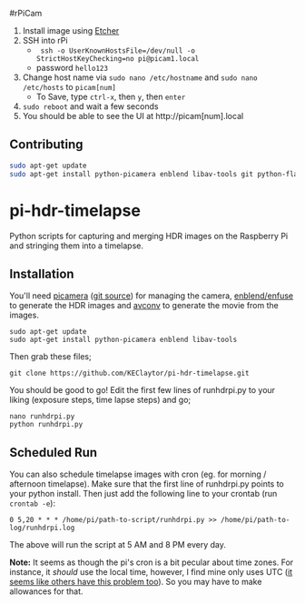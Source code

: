 #rPiCam

1. Install image using [Etcher](https://etcher.io/)
1. SSH into rPi
    * ` ssh -o UserKnownHostsFile=/dev/null -o StrictHostKeyChecking=no pi@picam1.local`
    * password `hello123`
1. Change host name via `sudo nano /etc/hostname` and `sudo nano /etc/hosts` to `picam[num]`
    * To Save, type `ctrl-x`, then `y`, then `enter`
1. `sudo reboot` and wait a few seconds
1. You should be able to see the UI at http://picam[num].local


## Contributing
```sh
sudo apt-get update
sudo apt-get install python-picamera enblend libav-tools git python-flask uwsgi
```


pi-hdr-timelapse
================

Python scripts for capturing and merging HDR images on the Raspberry Pi and stringing them into a timelapse.


Installation
------------
You'll need [picamera](https://pypi.python.org/pypi/picamera/) ([git source](https://github.com/waveform80/picamera/)) for managing the camera, [enblend/enfuse](http://enblend.sourceforge.net/) to generate the HDR images and [avconv](https://libav.org/avconv.html) to generate the movie from the images.
```
sudo apt-get update
sudo apt-get install python-picamera enblend libav-tools
```
Then grab these files;
```
git clone https://github.com/KEClaytor/pi-hdr-timelapse.git
```
You should be good to go! Edit the first few lines of runhdrpi.py to your liking (exposure steps, time lapse steps) and go;
```
nano runhdrpi.py
python runhdrpi.py
```

Scheduled Run
-------------
You can also schedule timelapse images with cron (eg. for morning / afternoon timelapse). Make sure that the first line of runhdrpi.py points to your python install. Then just add the following line to your crontab (run `crontab -e`):

```
0 5,20 * * * /home/pi/path-to-script/runhdrpi.py >> /home/pi/path-to-log/runhdrpi.log
```
The above will run the script at 5 AM and 8 PM every day.

**Note:** It seems as though the pi's cron is a bit pecular about time zones. For instance, it _should_ use the local time, however, I find mine only uses UTC ([it seems like others have this problem too](http://www.raspberrypi.org/forums/viewtopic.php?t=70809&p=514956)). So you may have to make allowances for that.
